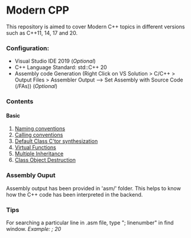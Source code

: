 # Modern CPP
<p>This repository is aimed to cover Modern C++ topics in different versions such as C++11, 14, 17 and 20.</p>

### Configuration:
- Visual Studio IDE 2019 (*Optional*)
- C++ Language Standard: std::C++ 20
- Assembly code Generation (Right Click on VS Solution > C/C++ > Output Files > Assembler Output --> Set Assembly with Source Code (/FAs)) (*Optional*)

### Contents

#### Basic
1. [Naming conventions](./Basic/1_Prog_NamingConv.cpp)
2. [Calling conventions](./Basic/2_Prog_CallingConv.cpp)
3. [Default Class C'tor synthesization](./Basic/3_Prog_Default_Ctor.cpp)
4. [Virtual Functions](./Basic/4_Virtual_Functions.cpp)
5. [Multiple Inheritance](./Basic/5_VirtualFunc_MultipleInheritance.cpp)
6. [Class Object Destruction](./Basic/6_rValue_and_DtorScope.cpp)

### Assembly Ouput
Assembly output has been provided in 'asm/' folder. This helps to know how the C++ code has been interpreted in the backend.

### Tips
For searching a particular line in .asm file, type "; linenumber" in find window.
*Example: ; 20*

